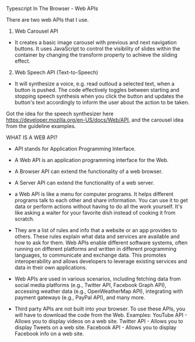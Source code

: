 Typescript In The Browser - Web APIs

There are two web APIs that I use. 
1. Web Carousel API
 - It creates a basic image carousel with previous and next navigation buttons. It uses JavaScript to control the visibility of slides within the container by changing the transform property to achieve the sliding effect.
2. Web Speech API (Text-to-Speech)
- It will synthesize a voice, e.g. read outloud a selected text, when a button is pushed. The code effectively toggles between starting and stopping speech synthesis when you click the button and updates the button's text accordingly to inform the user about the action to be taken.

Got the idea for the speech synthesizer here https://developer.mozilla.org/en-US/docs/Web/API, and the carousel idea from the guideline examples.   






WHAT IS A WEB API?

- API stands for Application Programming Interface.

- A Web API is an application programming interface for the Web.

- A Browser API can extend the functionality of a web browser.

- A Server API can extend the functionality of a web server.

- a Web API is like a menu for computer programs. It helps different programs talk to each other and share information. You can use it to get data or perform actions without having to do all the work yourself. It's like asking a waiter for your favorite dish instead of cooking it from scratch.

- They are a list of rules and info that a website or an app provides to others. These rules explain what data and services are available and how to ask for them. 
Web APIs enable different software systems, often running on different platforms and written in different programming languages, to communicate and exchange data. This promotes interoperability and allows developers to leverage existing services and data in their own applications.

- Web APIs are used in various scenarios, including fetching data from social media platforms (e.g., Twitter API, Facebook Graph API), accessing weather data (e.g., OpenWeatherMap API), integrating with payment gateways (e.g., PayPal API), and many more.

- Third party APIs are not built into your browser.  To use these APIs, you will have to download the code from the Web.
Examples:  YouTube API - Allows you to display videos on a web site.   Twitter API - Allows you to display Tweets on a web site.  Facebook API - Allows you to display Facebook info on a web site.